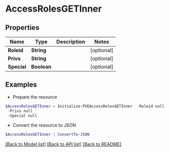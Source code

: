 # AccessRolesGETInner
## Properties

Name | Type | Description | Notes
------------ | ------------- | ------------- | -------------
**Roleid** | **String** |  | [optional] 
**Privs** | **String** |  | [optional] 
**Special** | **Boolean** |  | [optional] 

## Examples

- Prepare the resource
```powershell
$AccessRolesGETInner = Initialize-PVEAccessRolesGETInner  -Roleid null `
 -Privs null `
 -Special null
```

- Convert the resource to JSON
```powershell
$AccessRolesGETInner | ConvertTo-JSON
```

[[Back to Model list]](../README.md#documentation-for-models) [[Back to API list]](../README.md#documentation-for-api-endpoints) [[Back to README]](../README.md)

